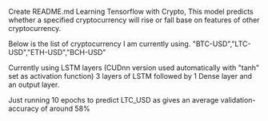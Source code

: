 Create README.md
Learning Tensorflow with Crypto,
This model predicts whether a specified cryptocurrency will rise or fall base on features of other cryptocurrency.

Below is the list of cryptocurrency I am currently using.
"BTC-USD","LTC-USD","ETH-USD","BCH-USD"

Currently using LSTM layers (CUDnn version used automatically with "tanh" set as activation function)
3 layers of LSTM followed by 1 Dense layer and an output layer.

Just running 10 epochs to predict LTC_USD as gives an average validation-accuracy of around 58%
